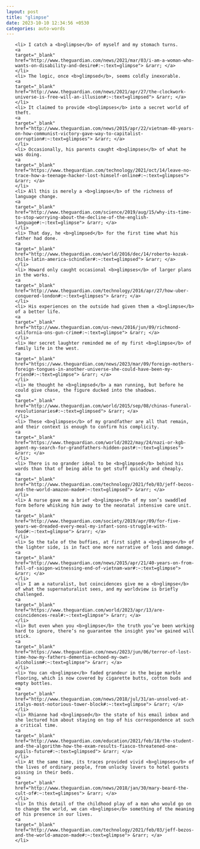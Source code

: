 ```yaml
---
layout: post
title: "glimpse"
date: 2023-10-10 12:34:56 +0530
categories: auto-words
---
```

<ol>

    <li> I catch a <b>glimpse</b> of myself and my stomach turns.
    <a 
    target="_blank" 
    href="http://www.theguardian.com/news/2021/mar/03/i-am-a-woman-who-wants-on-disability-and-desire#:~:text=glimpse"> &rarr; </a>
    </li>
    <li> The logic, once <b>glimpsed</b>, seems coldly inexorable.
    <a 
    target="_blank" 
    href="http://www.theguardian.com/news/2021/apr/27/the-clockwork-universe-is-free-will-an-illusion#:~:text=glimpsed"> &rarr; </a>
    </li>
    <li> It claimed to provide <b>glimpses</b> into a secret world of theft.
    <a 
    target="_blank" 
    href="http://www.theguardian.com/news/2015/apr/22/vietnam-40-years-on-how-communist-victory-gave-way-to-capitalist-corruption#:~:text=glimpses"> &rarr; </a>
    </li>
    <li> Occasionally, his parents caught <b>glimpses</b> of what he was doing.
    <a 
    target="_blank" 
    href="https://www.theguardian.com/technology/2021/oct/14/leave-no-trace-how-a-teenage-hacker-lost-himself-online#:~:text=glimpses"> &rarr; </a>
    </li>
    <li> All this is merely a <b>glimpse</b> of the richness of language change.
    <a 
    target="_blank" 
    href="http://www.theguardian.com/science/2019/aug/15/why-its-time-to-stop-worrying-about-the-decline-of-the-english-language#:~:text=glimpse"> &rarr; </a>
    </li>
    <li> That day, he <b>glimpsed</b> for the first time what his father had done.
    <a 
    target="_blank" 
    href="http://www.theguardian.com/world/2016/dec/14/roberto-kozak-chile-latin-america-schindler#:~:text=glimpsed"> &rarr; </a>
    </li>
    <li> Howard only caught occasional <b>glimpses</b> of larger plans in the works.
    <a 
    target="_blank" 
    href="http://www.theguardian.com/technology/2016/apr/27/how-uber-conquered-london#:~:text=glimpses"> &rarr; </a>
    </li>
    <li> His experiences on the outside had given them a <b>glimpse</b> of a better life.
    <a 
    target="_blank" 
    href="http://www.theguardian.com/us-news/2016/jun/09/richmond-california-ons-gun-crime#:~:text=glimpse"> &rarr; </a>
    </li>
    <li> Her secret laughter reminded me of my first <b>glimpse</b> of family life in the west.
    <a 
    target="_blank" 
    href="https://www.theguardian.com/news/2023/mar/09/foreign-mothers-foreign-tongues-in-another-universe-she-could-have-been-my-friend#:~:text=glimpse"> &rarr; </a>
    </li>
    <li> He thought he <b>glimpsed</b> a man running, but before he could give chase, the figure ducked into the shadows.
    <a 
    target="_blank" 
    href="http://www.theguardian.com/world/2015/sep/08/chinas-funeral-revolutionaries#:~:text=glimpsed"> &rarr; </a>
    </li>
    <li> These <b>glimpses</b> of my grandfather are all that remain, and their context is enough to confirm his complicity.
    <a 
    target="_blank" 
    href="https://www.theguardian.com/world/2022/may/24/nazi-or-kgb-agent-my-search-for-grandfathers-hidden-past#:~:text=glimpses"> &rarr; </a>
    </li>
    <li> There is no grander ideal to be <b>glimpsed</b> behind his words than that of being able to get stuff quickly and cheaply.
    <a 
    target="_blank" 
    href="http://www.theguardian.com/technology/2021/feb/03/jeff-bezos-and-the-world-amazon-made#:~:text=glimpsed"> &rarr; </a>
    </li>
    <li> A nurse gave me a brief <b>glimpse</b> of my son’s swaddled form before whisking him away to the neonatal intensive care unit.
    <a 
    target="_blank" 
    href="http://www.theguardian.com/society/2019/apr/09/for-five-years-we-dreaded-every-meal-my-infant-sons-struggle-with-food#:~:text=glimpse"> &rarr; </a>
    </li>
    <li> So the tale of the buffies, at first sight a <b>glimpse</b> of the lighter side, is in fact one more narrative of loss and damage.
    <a 
    target="_blank" 
    href="http://www.theguardian.com/news/2015/apr/21/40-years-on-from-fall-of-saigon-witnessing-end-of-vietnam-war#:~:text=glimpse"> &rarr; </a>
    </li>
    <li> I am a naturalist, but coincidences give me a <b>glimpse</b> of what the supernaturalist sees, and my worldview is briefly challenged.
    <a 
    target="_blank" 
    href="https://www.theguardian.com/world/2023/apr/13/are-coincidences-real#:~:text=glimpse"> &rarr; </a>
    </li>
    <li> But even when you <b>glimpse</b> the truth you’ve been working hard to ignore, there’s no guarantee the insight you’ve gained will stick.
    <a 
    target="_blank" 
    href="https://www.theguardian.com/news/2023/jun/06/terror-of-lost-time-how-my-fathers-dementia-echoed-my-own-alcoholism#:~:text=glimpse"> &rarr; </a>
    </li>
    <li> You can <b>glimpse</b> faded grandeur in the beige marble flooring, which is now covered by cigarette butts, cotton buds and empty bottles.
    <a 
    target="_blank" 
    href="http://www.theguardian.com/news/2018/jul/31/an-unsolved-at-italys-most-notorious-tower-block#:~:text=glimpse"> &rarr; </a>
    </li>
    <li> Rhianne had <b>glimpsed</b> the state of his email inbox and she lectured him about staying on top of his correspondence at such a critical time.
    <a 
    target="_blank" 
    href="http://www.theguardian.com/education/2021/feb/18/the-student-and-the-algorithm-how-the-exam-results-fiasco-threatened-one-pupils-future#:~:text=glimpsed"> &rarr; </a>
    </li>
    <li> At the same time, its traces provided vivid <b>glimpses</b> of the lives of ordinary people, from unlucky lovers to hotel guests pissing in their beds.
    <a 
    target="_blank" 
    href="http://www.theguardian.com/news/2018/jan/30/mary-beard-the-cult-of#:~:text=glimpses"> &rarr; </a>
    </li>
    <li> In this detail of the childhood play of a man who would go on to change the world, we can <b>glimpse</b> something of the meaning of his presence in our lives.
    <a 
    target="_blank" 
    href="http://www.theguardian.com/technology/2021/feb/03/jeff-bezos-and-the-world-amazon-made#:~:text=glimpse"> &rarr; </a>
    </li>